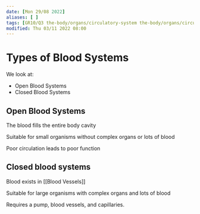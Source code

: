 ```yaml
---
date: [Mon 29/08 2022]
aliases: [ ]
tags: [GR10/Q3 the-body/organs/circulatory-system the-body/organs/circulatory-system ]
modified: Thu 03/11 2022 08:00
---
```

# Types of Blood Systems
We look at:
- Open Blood Systems
- Closed Blood Systems

## Open Blood Systems
The blood fills the entire body cavity

Suitable for small organisms without complex organs or lots of blood

Poor circulation leads to poor function

## Closed blood systems
Blood exists in [[Blood Vessels]]

Suitable for large organisms with complex organs and lots of blood

Requires a pump, blood vessels, and capillaries. 